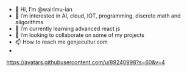 - 👋 Hi, I’m @wairimu-ian
- 👀 I’m interested in AI, cloud, IOT, programming, discrete math and aligorithms
- 🌱 I’m currently learning advanced react js
- 💞️ I’m looking to collaborate on some of my projects
- 📫 How to reach me genjecultur.com
- 
https://avatars.githubusercontent.com/u/89240998?s=60&v=4

<!---
wairimu-ian/wairimu-ian is a ✨ special ✨ repository because its `README.md` (this file) appears on your GitHub profile.
You can click the Preview link to take a look at your changes.
--->
